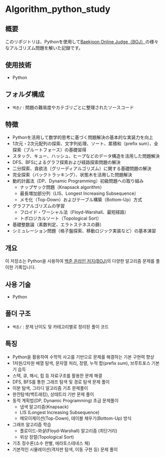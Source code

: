 # Algorithm_python_study


## 概要
このリポジトリは、Pythonを使用して[Baekjoon Online Judge（BOJ）](https://www.acmicpc.net/)の様々なアルゴリズム問題を解いた記録です。

## 使用技術
- Python

## フォルダ構成
- `백준/` : 問題の難易度やカテゴリごとに整理されたソースコード

## 特徴
- Pythonを活用して数学的思考に基づく問題解決の基本的な実装力を向上
- 1次元・2次元配列の探索、文字列処理、ソート、累積和（prefix sum）、全探索（ブルートフォース）の基礎習得
- スタック、キュー、ハッシュ、ヒープなどのデータ構造を活用した問題解決
- DFS、BFSによるグラフ探索および経路探索問題の解決
- 二分探索、貪欲法（グリーディアルゴリズム）に関する基礎問題の解決
- 完全探索（バックトラッキング）、状態木を活用した問題解決
- 動的計画法（DP、Dynamic Programming）初級問題への取り組み
  - ナップサック問題（Knapsack algorithm）
  - 最長増加部分列（LIS、Longest Increasing Subsequence）
  - メモ化（Top-Down）およびテーブル構築（Bottom-Up）方式
- グラフアルゴリズムの学習
  - フロイド・ワーシャル法（Floyd-Warshall、最短経路）
  - トポロジカルソート（Topological Sort）
- 基礎整数論（素数判定、エラトステネスの篩）
- シミュレーション問題（格子盤探索、移動ロジック実装など）の基本演習





## 개요
이 저장소는 Python을 사용하여 [백준 온라인 저지(BOJ)](https://www.acmicpc.net/)의 다양한 알고리즘 문제를 풀이한 기록입니다.

## 사용 기술
- Python

## 폴더 구조
- `백준/` : 문제 난이도 및 카테고리별로 정리된 풀이 코드

## 특징
- Python을 활용하여 수학적 사고를 기반으로 문제를 해결하는 기본 구현력 향상
- 1차원/2차원 배열 탐색, 문자열 처리, 정렬, 누적 합(prefix sum), 브루트포스 기본기 습득
- 스택, 큐, 해시, 힙 등 자료구조를 활용한 문제 해결
- DFS, BFS를 통한 그래프 탐색 및 경로 탐색 문제 풀이
- 이분 탐색, 그리디 알고리즘 기초 문제풀이
- 완전탐색(백트래킹), 상태트리 기반 문제 풀이
- 동적 계획법(DP, Dynamic Programming) 초급 문제풀이
  - 냅색 알고리즘(Knapsack)
  - LIS (Longest Increasing Subsequence)
  - 메모이제이션(Top-Down), 테이블 채우기(Bottom-Up) 방식
- 그래프 알고리즘 학습
  - 플로이드-와샬(Floyd-Warshall) 알고리즘 (최단거리)
  - 위상 정렬(Topological Sort)
- 기초 정수론(소수 판별, 에라토스테네스 체)
- 기본적인 시뮬레이션(격자판 탐색, 이동 구현 등) 문제 풀이




